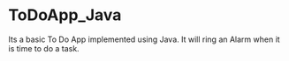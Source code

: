 # ToDoApp_Java
Its a basic To Do App implemented using Java.
It will ring an Alarm when it is time to do a task.
